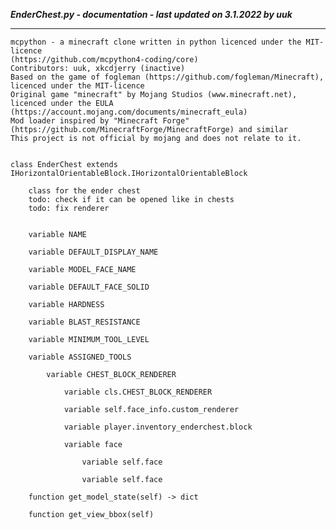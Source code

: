 ***EnderChest.py - documentation - last updated on 3.1.2022 by uuk***
___

    mcpython - a minecraft clone written in python licenced under the MIT-licence 
    (https://github.com/mcpython4-coding/core)
    Contributors: uuk, xkcdjerry (inactive)
    Based on the game of fogleman (https://github.com/fogleman/Minecraft), licenced under the MIT-licence
    Original game "minecraft" by Mojang Studios (www.minecraft.net), licenced under the EULA
    (https://account.mojang.com/documents/minecraft_eula)
    Mod loader inspired by "Minecraft Forge" (https://github.com/MinecraftForge/MinecraftForge) and similar
    This project is not official by mojang and does not relate to it.


    class EnderChest extends IHorizontalOrientableBlock.IHorizontalOrientableBlock
        
        class for the ender chest
        todo: check if it can be opened like in chests
        todo: fix renderer


        variable NAME

        variable DEFAULT_DISPLAY_NAME

        variable MODEL_FACE_NAME

        variable DEFAULT_FACE_SOLID

        variable HARDNESS

        variable BLAST_RESISTANCE

        variable MINIMUM_TOOL_LEVEL

        variable ASSIGNED_TOOLS

            variable CHEST_BLOCK_RENDERER

                variable cls.CHEST_BLOCK_RENDERER

                variable self.face_info.custom_renderer

                variable player.inventory_enderchest.block

                variable face

                    variable self.face

                    variable self.face

        function get_model_state(self) -> dict

        function get_view_bbox(self)